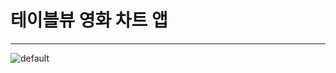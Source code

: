 # 테이블뷰 영화 차트 앱 #

---



![default](https://user-images.githubusercontent.com/39197978/51360681-03483000-1b10-11e9-9a47-476772e1d6d3.gif)
